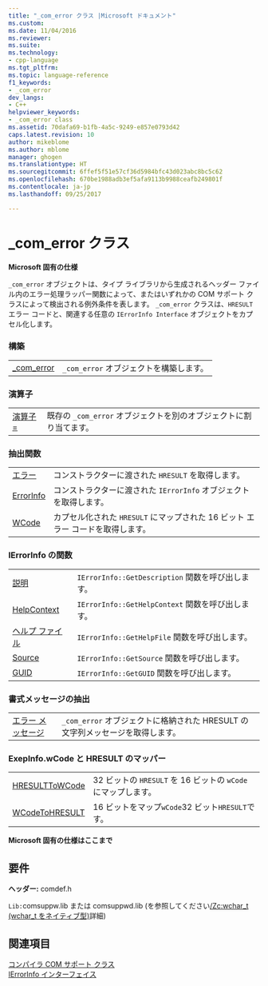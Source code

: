 ```yaml
---
title: "_com_error クラス |Microsoft ドキュメント"
ms.custom: 
ms.date: 11/04/2016
ms.reviewer: 
ms.suite: 
ms.technology:
- cpp-language
ms.tgt_pltfrm: 
ms.topic: language-reference
f1_keywords:
- _com_error
dev_langs:
- C++
helpviewer_keywords:
- _com_error class
ms.assetid: 70dafa69-b1fb-4a5c-9249-e857e0793d42
caps.latest.revision: 10
author: mikeblome
ms.author: mblome
manager: ghogen
ms.translationtype: HT
ms.sourcegitcommit: 6ffef5f51e57cf36d5984bfc43d023abc8bc5c62
ms.openlocfilehash: 670be1988adb3ef5afa9113b9988ceafb249801f
ms.contentlocale: ja-jp
ms.lasthandoff: 09/25/2017

---
```

# <a name="comerror-class"></a>_com_error クラス
**Microsoft 固有の仕様**  
  
 `_com_error` オブジェクトは、タイプ ライブラリから生成されるヘッダー ファイル内のエラー処理ラッパー関数によって、またはいずれかの COM サポート クラスによって検出される例外条件を表します。 `_com_error` クラスは、`HRESULT` エラー コードと、関連する任意の `IErrorInfo Interface` オブジェクトをカプセル化します。  
  
### <a name="construction"></a>構築  
  
|||  
|-|-|  
|[_com_error](../cpp/com-error-com-error.md)|`_com_error` オブジェクトを構築します。|  
  
### <a name="operators"></a>演算子  
  
|||  
|-|-|  
|[演算子 =](../cpp/com-error-operator-equal.md)|既存の `_com_error` オブジェクトを別のオブジェクトに割り当てます。|  
  
### <a name="extractor-functions"></a>抽出関数  
  
|||  
|-|-|  
|[エラー](../cpp/com-error-error.md)|コンストラクターに渡された `HRESULT` を取得します。|  
|[ErrorInfo](../cpp/com-error-errorinfo.md)|コンストラクターに渡された `IErrorInfo` オブジェクトを取得します。|  
|[WCode](../cpp/com-error-wcode.md)|カプセル化された `HRESULT` にマップされた 16 ビット エラー コードを取得します。|  
  
### <a name="ierrorinfo-functions"></a>IErrorInfo の関数  
  
|||  
|-|-|  
|[説明](../cpp/com-error-description.md)|`IErrorInfo::GetDescription` 関数を呼び出します。|  
|[HelpContext](../cpp/com-error-helpcontext.md)|`IErrorInfo::GetHelpContext` 関数を呼び出します。|  
|[ヘルプ ファイル](../cpp/com-error-helpfile.md)|`IErrorInfo::GetHelpFile` 関数を呼び出します。|  
|[Source](../cpp/com-error-source.md)|`IErrorInfo::GetSource` 関数を呼び出します。|  
|[GUID](../cpp/com-error-guid.md)|`IErrorInfo::GetGUID` 関数を呼び出します。|  
  
### <a name="format-message-extractor"></a>書式メッセージの抽出  
  
|||  
|-|-|  
|[エラー メッセージ](../cpp/com-error-errormessage.md)|`_com_error` オブジェクトに格納された HRESULT の文字列メッセージを取得します。|  
  
### <a name="exepinfowcode-to-hresult-mappers"></a>ExepInfo.wCode と HRESULT のマッパー  
  
|||  
|-|-|  
|[HRESULTToWCode](../cpp/com-error-hresulttowcode.md)|32 ビットの `HRESULT` を 16 ビットの `wCode` にマップします。|  
|[WCodeToHRESULT](../cpp/com-error-wcodetohresult.md)|16 ビットをマップ`wCode`32 ビット`HRESULT`です。|  
  
**Microsoft 固有の仕様はここまで**  
  
## <a name="requirements"></a>要件  
 **ヘッダー:** comdef.h  
  
 `Lib:`comsuppw.lib または comsuppwd.lib (を参照してください[/Zc:wchar_t (wchar_t をネイティブ型)](../build/reference/zc-wchar-t-wchar-t-is-native-type.md)詳細)  
  
## <a name="see-also"></a>関連項目  
 [コンパイラ COM サポート クラス](../cpp/compiler-com-support-classes.md)   
 [IErrorInfo インターフェイス](http://msdn.microsoft.com/en-us/4dda6909-2d9a-4727-ae0c-b5f90dcfa447)
